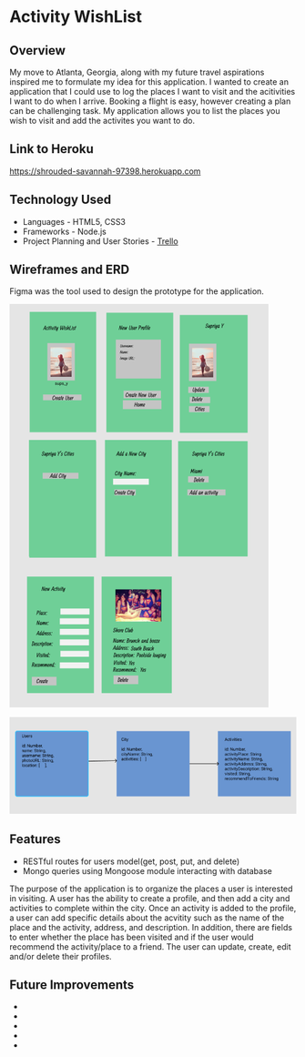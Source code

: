 # Activity WishList

## Overview

My move to Atlanta, Georgia, along with my future travel aspirations inspired me to formulate my idea for this application.  I wanted to create an application that I could use to log the places I want to visit and the acitivities I want to do when I arrive. Booking a flight is easy, however creating a plan can be challenging task.  My application allows you to list the places you wish to visit and add the activites you want to do.

## Link to Heroku

https://shrouded-savannah-97398.herokuapp.com

## Technology Used

* Languages - HTML5, CSS3
* Frameworks - Node.js
* Project Planning and User Stories  - [Trello](https://trello.com/b/J5TmVQe1/project-2-activity-wishlist)

## Wireframes and ERD

Figma was the tool used to design the prototype for the application.

![Wireframe](https://github.com/SupriyaY/Activity-Wishlist/blob/master/Wireframe.png)

![ERD](https://github.com/SupriyaY/Activity-Wishlist/blob/master/ERD.png)

## Features

* RESTful routes for users model(get, post, put, and delete)
* Mongo queries using Mongoose module interacting with database

The purpose of the application is to organize the places a user is interested in visiting.  A user has the ability to create a profile, and then add a city and activities to complete within the city. Once an activity is added to the profile, a user can add specific details about the acvitity such as the name of the place and the activity, address, and description.  In addition, there are fields to enter whether the place has been visited and if the user would recommend the activity/place to a friend.   The user can update, create, edit and/or delete their profiles.

## Future Improvements

*
*
*
*
*